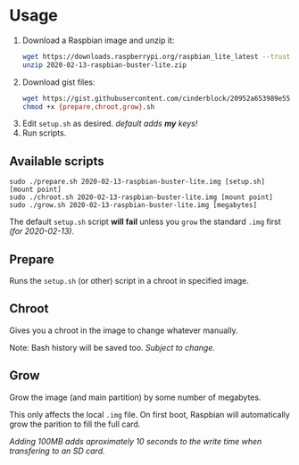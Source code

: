 # Usage

1. Download a Raspbian image and unzip it: 
   ```bash
   wget https://downloads.raspberrypi.org/raspbian_lite_latest --trust-server-names --timestamping --quiet
   unzip 2020-02-13-raspbian-buster-lite.zip
   ```
2. Download gist files:
   ```bash
   wget https://gist.githubusercontent.com/cinderblock/20952a653989e55f8a7770a0ca2348a8/raw/{prepare,chroot,grow,setup}.sh --timestamping --quiet
   chmod +x {prepare,chroot,grow}.sh
   ```
3. Edit `setup.sh` as desired. *default adds **my** keys!*
4. Run scripts.

## Available scripts

```
sudo ./prepare.sh 2020-02-13-raspbian-buster-lite.img [setup.sh] [mount point]
sudo ./chroot.sh 2020-02-13-raspbian-buster-lite.img [mount point]
sudo ./grow.sh 2020-02-13-raspbian-buster-lite.img [megabytes]
```

The default `setup.sh` script **will fail** unless you `grow` the standard `.img` first *(for 2020-02-13)*.

## Prepare

Runs the `setup.sh` (or other) script in a chroot in specified image.

## Chroot

Gives you a chroot in the image to change whatever manually.

Note: Bash history will be saved too. *Subject to change.*

## Grow

Grow the image (and main partition) by some number of megabytes.

This only affects the local `.img` file. On first boot, Raspbian will automatically grow the parition to fill the full card.

*Adding 100MB adds aproximately 10 seconds to the write time when transfering to an SD card.*
